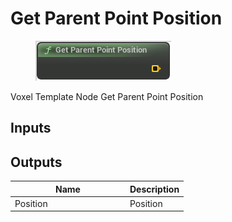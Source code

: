 # Get Parent Point Position

<div align="left" data-full-width="false">

<figure><img src="../../../api/Point/Get_Parent_Point_Position.png" alt=""><figcaption></figcaption></figure>

</div>

Voxel Template Node Get Parent Point Position

## Inputs

## Outputs

<table><thead><tr><th width="170">Name</th><th>Description</th></tr></thead><tbody><tr><td>Position</td><td>Position</td></tr></tbody></table>
